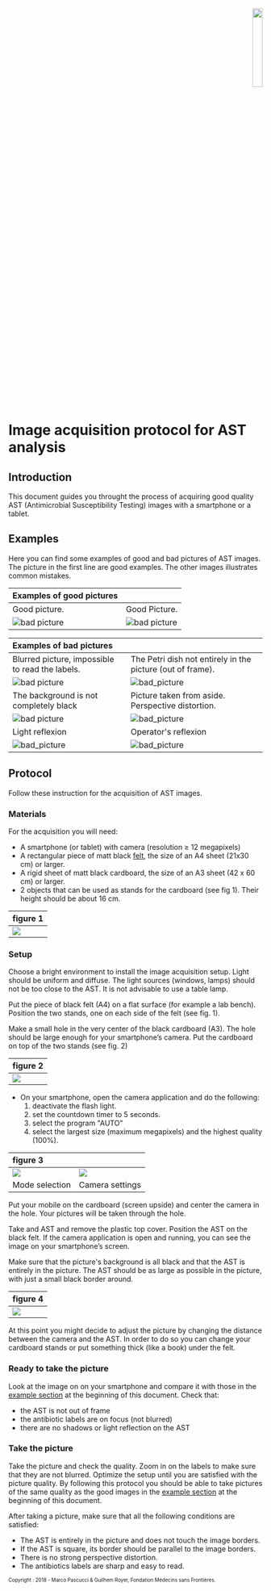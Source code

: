 <div align="right">
	<img src="images/logo-fsmf.png" width="20%">
</div>

# Image acquisition protocol for AST analysis #

## Introduction ##
This document guides you throught the process of acquiring good quality AST (Antimicrobial Susceptibility Testing) images with a smartphone or a tablet.

## <a name="sec:examples"></a> Examples ##

Here you can find some examples of good and bad pictures of AST images.
The picture in the first line are good examples. The other images illustrates common mistakes.

| Examples of good pictures                       |                                                            |
|:------------------------------------------------|:-----------------------------------------------------------|
| Good picture.                                   | Good Picture.                                              |
| ![bad picture][good_sq]                         | ![bad picture][good_circle]                                |

<vspan heigth=2em>

| Examples of bad pictures                        |                                                            |
|:------------------------------------------------|:-----------------------------------------------------------|
| Blurred picture, impossible to read the labels. | The Petri dish not entirely in the picture (out of frame). |
| ![bad picture][bad_blurred]                     | ![bad_picture][bad_oof]                                    |
| The background is not completely black          | Picture taken from aside. Perspective distortion.          |
| ![bad picture][bad_no_black]                    | ![bad_picture][bad_pers]                                   |
| Light reflexion                                 | Operator's reflexion                                       |
| ![bad_picture][bad_reflex]                      | ![bad_picture][bad_op]                                     |

[bad_no_black]:images/IMG_20180130_205107.jpg
[good_sq]:images/IMG_20180107_183954.jpg
[good_circle]:images/IMG_20180107_184123.jpg
[bad_blurred]:images/IMG_20180107_183257.jpg
[bad_op]:images/IMG_20171225_182209_enhanced.jpg
[bad_oof]:images/bad_frame.jpg
[bad_pers]:images/bad_perspective.jpg
[bad_reflex]:images/bad_reflex.jpg


## Protocol ##

Follow these instruction for the acquisition of AST images.

### Materials ###

For the acquisition you will need:

- A smartphone (or tablet) with camera (resolution ≥ 12 megapixels)
- A rectangular piece of matt black [felt](https://en.wikipedia.org/wiki/Felt), the size of an A4 sheet (21x30 cm) or larger.
- A rigid sheet of matt black cardboard, the size of an A3 sheet (42 x 60 cm)  or larger.
- 2 objects that can be used as stands for the cardboard (see fig 1). Their height should be about 16 cm.

| figure 1                          |
|:----------------------------------|
| ![](images/protocol_material.jpg) |



### Setup ###

Choose a bright environment to install the image acquisition setup.
Light should be uniform and diffuse. The light sources (windows, lamps) should not be too close to the AST.
It is not advisable to use a table lamp.

Put the piece of black felt (A4) on a flat surface (for example a lab bench). Position the two stands, one on each side of the felt (see fig. 1).

Make a small hole in the very center of the black cardboard (A3). The hole should be large enough for your smartphone’s camera.
Put the cardboard on top of the two stands (see fig. 2)

| figure 2                       |
|:-------------------------------|
| ![](images/protocol_setup.jpg) |

- On your smartphone, open the camera application and do the following:
	1. deactivate the flash light.
	2. set the countdown timer to 5 seconds.
	3. select the program "AUTO"
	4. select the largest size (maximum megapixels) and the highest quality (100%). 
	

| figure 3                        |                                        |
|:--------------------------------|----------------------------------------|
| ![](images/Screenshot_AUTO.png) | ![](images/Screenshot_SizeQuality.png) |
| Mode selection                  | Camera settings                        |


Put your mobile on the cardboard (screen upside) and center the camera in the hole. Your pictures will be taken through the hole.

Take and AST and remove the plastic top cover. Position the AST on the black felt.
If the camera application is open and running, you can see the image on your smartphone’s screen.

Make sure that the picture's background is all black and that the AST is entirely in the picture.
The AST should be as large as possible in the picture, with just a small black border around.

	
| figure 4                             |
|:-------------------------------------|
| ![](images/protocol_setup_final.jpg) |


At this point you might decide to adjust the picture by changing the distance between the camera and the AST.
In order to do so you can change your cardboard stands or put something thick (like a book) under the felt.

### Ready to take the picture ###

Look at the image on on your smartphone and compare it with those in the [example section](#sec:examples) at the beginning of this document.
Check that:
- the AST is not out of frame
- the antibiotic labels are on focus (not blurred)
- there are no shadows or light reflection on the AST

### Take the picture ###

Take the picture and check the quality. Zoom in on the labels to make sure that they are not blurred. 
Optimize the setup until you are satisfied with the picture quality.
By following this protocol you should be able to take pictures of the same quality as the good images in the [example section](#sec:examples) at the beginning of this document.

After taking a picture, make sure that all the following conditions are satisfied:
   - The AST is entirely in the picture and does not touch the image borders.
   - If the AST is square, its border should be parallel to the image borders.
   - There is no strong perspective distortion.
   - The antibiotics labels are sharp and easy to read.
	
<sub><sup>
Copyright : 2018 - Marco Pascucci & Guilhem Royer, Fondation Médecins sans Frontières.
</sup></sub>
